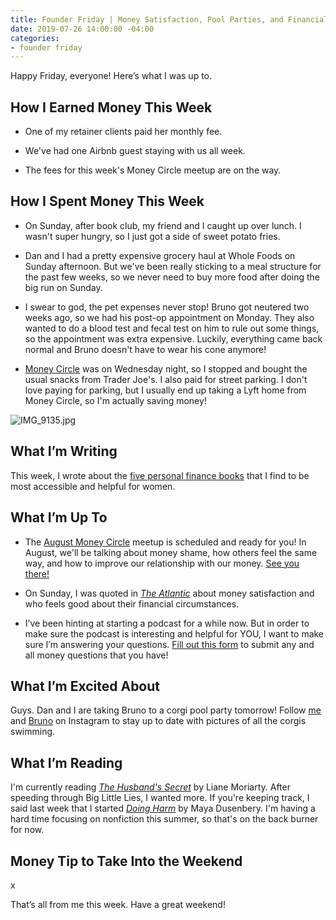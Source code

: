 ```yaml
---
title: Founder Friday | Money Satisfaction, Pool Parties, and Financial Advice
date: 2019-07-26 14:00:00 -04:00
categories:
- founder friday
---
```


Happy Friday, everyone! Here’s what I was up to.

## **How I Earned Money This Week**

* One of my retainer clients paid her monthly fee.

* We've had one Airbnb guest staying with us all week. 

* The fees for this week's Money Circle meetup are on the way.

## **How I Spent Money This Week**

* On Sunday, after book club, my friend and I caught up over lunch. I wasn't super hungry, so I just got a side of sweet potato fries.

* Dan and I had a pretty expensive grocery haul at Whole Foods on Sunday afternoon. But we've been really sticking to a meal structure for the past few weeks, so we never need to buy more food after doing the big run on Sunday.

* I swear to god, the pet expenses never stop! Bruno got neutered two weeks ago, so we had his post-op appointment on Monday. They also wanted to do a blood test and fecal test on him to rule out some things, so the appointment was extra expensive. Luckily, everything came back normal and Bruno doesn't have to wear his cone anymore!

* [Money Circle](https://www.maggiegermano.com/moneycircle/) was on Wednesday night, so I stopped and bought the usual snacks from Trader Joe's. I also paid for street parking. I don't love paying for parking, but I usually end up taking a Lyft home from Money Circle, so I'm actually saving money!

![IMG_9135.jpg](/uploads/IMG_9135.jpg)

## **What I’m Writing**

This week, I wrote about the [five personal finance books](https://www.maggiegermano.com/blog/5-books-that-make-personal-finance-more-accessible/) that I find to be most accessible and helpful for women. 

## **What I’m Up To**

* The [August Money Circle](https://www.eventbrite.com/e/money-circle-dealing-with-money-shame-tickets-66476917249) meetup is scheduled and ready for you! In August, we'll be talking about money shame, how others feel the same way, and how to improve our relationship with our money. [See you there!](https://www.eventbrite.com/e/money-circle-dealing-with-money-shame-tickets-66476917249)

* On Sunday, I was quoted in *[The Atlantic](https://www.theatlantic.com/family/archive/2019/07/who-feels-rich/594439/)* about money satisfaction and who feels good about their financial circumstances. 

* I’ve been hinting at starting a podcast for a while now. But in order to make sure the podcast is interesting and helpful for YOU, I want to make sure I’m answering your questions. [Fill out this form](https://docs.google.com/forms/d/e/1FAIpQLSf75z5itnYO-XOLStoqY5FXwuf8YI37ye5OD21Wv7tBGAqIVQ/viewform?usp=sf_link) to submit any and all money questions that you have!

## **What I’m Excited About**

Guys. Dan and I are taking Bruno to a corgi pool party tomorrow! Follow [me](http://www.instagram.com/maggiegermano) and [Bruno](http://www.instagram.com/bruno.the.corg) on Instagram to stay up to date with pictures of all the corgis swimming. 

## **What I’m Reading**

I'm currently reading *[The Husband's Secret](https://www.goodreads.com/book/show/17802724-the-husband-s-secret)* by Liane Moriarty. After speeding through Big Little Lies, I wanted more. If you're keeping track, I said last week that I started *[Doing Harm](https://www.goodreads.com/book/show/30653955-doing-harm?from_search=true)* by Maya Dusenbery. I'm having a hard time focusing on nonfiction this summer, so that's on the back burner for now. 

## **Money Tip to Take Into the Weekend**

x

That’s all from me this week. Have a great weekend!